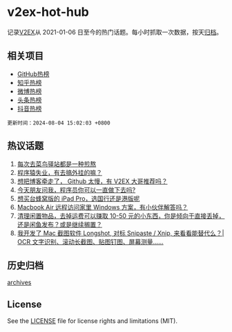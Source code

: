 # v2ex-hot-hub

 记录[V2EX](https://www.v2ex.com/)从 2021-01-06 日至今的热门话题。每小时抓取一次数据，按天[归档](archives)。
 
 ## 相关项目

- [GitHub热榜](https://github.com/it985/github-hot-hub)
- [知乎热榜](https://github.com/it985/zhihu-hot-hub)
- [微博热榜](https://github.com/it985/weibo-hot-hub)
- [头条热榜](https://github.com/it985/toutiao-hot-hub)
- [抖音热榜](https://github.com/it985/douyin-hot-hub)


 `更新时间：2024-08-04 15:02:03 +0800`

## 热议话题

1. [每次去菜鸟驿站都是一种煎熬](https://www.v2ex.com/t/1062273)
1. [程序猿失业，有去搞外挂的嘛？](https://www.v2ex.com/t/1062282)
1. [想把博客牵走了， Github 太慢，有 V2EX 大哥推荐吗？](https://www.v2ex.com/t/1062246)
1. [今天朋友问我，程序员你可以一直做下去吗?](https://www.v2ex.com/t/1062318)
1. [想买台蜂窝版的 iPad Pro，选国行还是港版呢](https://www.v2ex.com/t/1062248)
1. [Macbook Air 远程访问家里 Windows 方案，有小伙伴解答吗？](https://www.v2ex.com/t/1062275)
1. [清理闲置物品，去掉运费可以赚取 10-50 元的小东西，你是倾向于直接丢掉，还是闲鱼发布？或是继续搁置？](https://www.v2ex.com/t/1062342)
1. [我开发了 Mac 截图软件 Longshot, 对标 Snipaste / Xnip, 来看看能替代么？| OCR 文字识别、滚动长截图、贴图钉图、屏幕测量......](https://www.v2ex.com/t/1062252)

## 历史归档

[archives](archives)

## License

See the [LICENSE](LICENSE) file for license rights and limitations (MIT).
